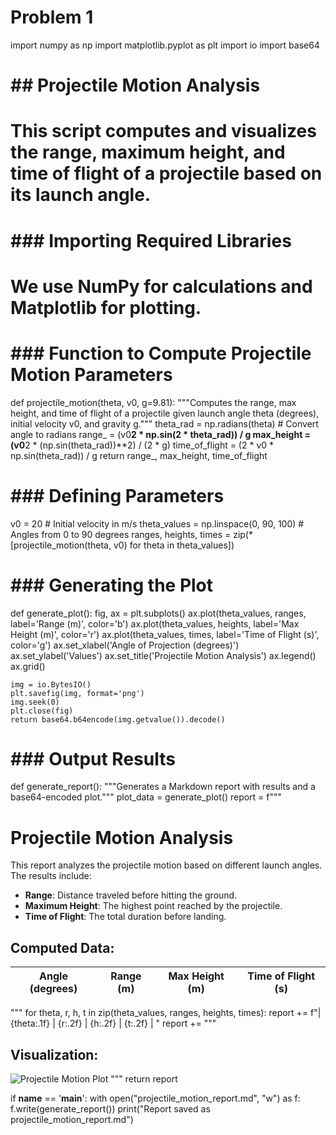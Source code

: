 # Problem 1
import numpy as np
import matplotlib.pyplot as plt
import io
import base64

# ## Projectile Motion Analysis

# This script computes and visualizes the range, maximum height, and time of flight of a projectile based on its launch angle.

# ### Importing Required Libraries

# We use NumPy for calculations and Matplotlib for plotting.

# ### Function to Compute Projectile Motion Parameters
def projectile_motion(theta, v0, g=9.81):
    """Computes the range, max height, and time of flight of a projectile given launch angle theta (degrees), 
    initial velocity v0, and gravity g."""
    theta_rad = np.radians(theta)  # Convert angle to radians
    range_ = (v0**2 * np.sin(2 * theta_rad)) / g
    max_height = (v0**2 * (np.sin(theta_rad))**2) / (2 * g)
    time_of_flight = (2 * v0 * np.sin(theta_rad)) / g
    return range_, max_height, time_of_flight

# ### Defining Parameters
v0 = 20  # Initial velocity in m/s
theta_values = np.linspace(0, 90, 100)  # Angles from 0 to 90 degrees
ranges, heights, times = zip(*[projectile_motion(theta, v0) for theta in theta_values])

# ### Generating the Plot
def generate_plot():
    fig, ax = plt.subplots()
    ax.plot(theta_values, ranges, label='Range (m)', color='b')
    ax.plot(theta_values, heights, label='Max Height (m)', color='r')
    ax.plot(theta_values, times, label='Time of Flight (s)', color='g')
    ax.set_xlabel('Angle of Projection (degrees)')
    ax.set_ylabel('Values')
    ax.set_title('Projectile Motion Analysis')
    ax.legend()
    ax.grid()
    
    img = io.BytesIO()
    plt.savefig(img, format='png')
    img.seek(0)
    plt.close(fig)
    return base64.b64encode(img.getvalue()).decode()

# ### Output Results
def generate_report():
    """Generates a Markdown report with results and a base64-encoded plot."""
    plot_data = generate_plot()
    report = f"""
# Projectile Motion Analysis

This report analyzes the projectile motion based on different launch angles. The results include:

- **Range**: Distance traveled before hitting the ground.
- **Maximum Height**: The highest point reached by the projectile.
- **Time of Flight**: The total duration before landing.

## Computed Data:

| Angle (degrees) | Range (m) | Max Height (m) | Time of Flight (s) |
|----------------|----------|---------------|------------------|
"""
    for theta, r, h, t in zip(theta_values, ranges, heights, times):
        report += f"| {theta:.1f} | {r:.2f} | {h:.2f} | {t:.2f} |
"
    report += """

## Visualization:

![Projectile Motion Plot](data:image/png;base64,{plot_data})
    """
    return report

if __name__ == '__main__':
    with open("projectile_motion_report.md", "w") as f:
        f.write(generate_report())
    print("Report saved as projectile_motion_report.md")
